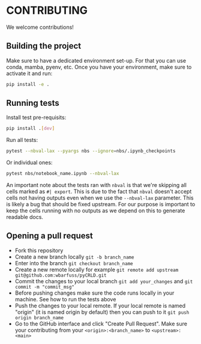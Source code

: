 # CONTRIBUTING

We welcome contributions!

## Building the project

Make sure to have a dedicated environment set-up. For that you can use conda, mamba, pyenv, etc. Once you have your environment, make sure to activate it and run:

```bash
pip install -e .
```

## Running tests

Install test pre-requisits:

```bash
pip install .[dev]
```

Run all tests:

```bash
pytest --nbval-lax --pyargs nbs --ignore=nbs/.ipynb_checkpoints
```

Or individual ones:

```bash
pytest nbs/notebook_name.ipynb --nbval-lax
```

An important note about the tests ran with `nbval` is that we're skipping all cells marked as `#| export`. This is due to the fact that `nbval` doesn't accept cells not having outputs even when we use the `--nbval-lax` parameter. This is likely a bug that should be fixed upstream. For our purpose is important to keep the cells running with no outputs as we depend on this to generate readable docs.


## Opening a pull request

- Fork this repository
- Create a new branch locally `git -b branch_name`
- Enter into the branch `git checkout branch_name`
- Create a new remote locally for example `git remote add upstream git@github.com:wbarfuss/pyCRLD.git`
- Commit the changes to your local branch `git add your_changes` and `git commit -m "commit_msg"`
- Before pushing changes make sure the code runs locally in your machine. See how to run the tests above
- Push the changes to your local remote. If your local remote is named "origin" (it is named origin by default) then you can push to it `git push origin branch_name`
- Go to the GitHub interface and click "Create Pull Request". Make sure your contributing from your `<origin>:<branch_name>` to `<upstream>:<main>`
